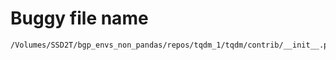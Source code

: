 # Buggy file name

```text
/Volumes/SSD2T/bgp_envs_non_pandas/repos/tqdm_1/tqdm/contrib/__init__.py
```

